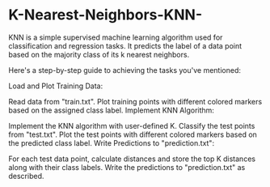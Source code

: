 # K-Nearest-Neighbors-KNN-
KNN is a simple supervised machine learning algorithm used for classification and regression tasks. It predicts the label of a data point based on the majority class of its k nearest neighbors.

Here's a step-by-step guide to achieving the tasks you've mentioned:

Load and Plot Training Data:

Read data from "train.txt".
Plot training points with different colored markers based on the assigned class label.
Implement KNN Algorithm:

Implement the KNN algorithm with user-defined K.
Classify the test points from "test.txt".
Plot the test points with different colored markers based on the predicted class label.
Write Predictions to "prediction.txt":

For each test data point, calculate distances and store the top K distances along with their class labels.
Write the predictions to "prediction.txt" as described.
